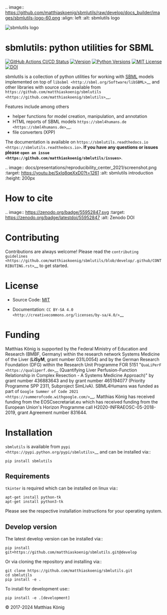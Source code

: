 .. image:: https://github.com/matthiaskoenig/sbmlutils/raw/develop/docs_builder/images/sbmlutils-logo-60.png
   :align: left
   :alt: sbmlutils logo

![sbmlutils logo](https://github.com/matthiaskoenig/sbmlutils/raw/develop/docs_builder/images/sbmlutils-logo-60.png)

# sbmlutils: python utilities for SBML
[![GitHub Actions CI/CD Status](https://github.com/matthiaskoenig/sbmlutils/workflows/CI-CD/badge.svg)](https://github.com/matthiaskoenig/sbmlutils/actions/workflows/main.yml)
[![Version](https://img.shields.io/pypi/v/sbmlutils.svg)](https://pypi.org/project/sbmlutils/)
[![Python Versions](https://img.shields.io/pypi/pyversions/sbmlutils.svg)](https://pypi.org/project/sbmlutils/)
[![MIT License](https://img.shields.io/pypi/l/sbmlutils.svg)](https://opensource.org/licenses/MIT)
[![DOI](https://zenodo.org/badge/55952847.svg)](https://zenodo.org/badge/latestdoi/55952847)

sbmlutils is a collection of python utilities for working with
[SBML](http://www.sbml.org) models implemented on top of
`libsbml <http://sbml.org/Software/libSBML>`__ and other libraries
with source code available from `https://github.com/matthiaskoenig/sbmlutils <https://github.com/matthiaskoenig/sbmlutils>`__.

Features include among others

-  helper functions for model creation, manipulation, and annotation
-  HTML reports of SBML models `https://sbml4humans.de <https://sbml4humans.de>`__.
-  file converters (XPP)

The documentation is available on `https://sbmlutils.readthedocs.io <https://sbmlutils.readthedocs.io>`__. 
If you have any questions or issues please `open an issue <https://github.com/matthiaskoenig/sbmlutils/issues>`__.

.. image:: docs/presentations/reproducibility_center_2021/screenshot.png
   :target: https://youtu.be/SxIq8qeXxD0?t=1261
   :alt: sbmlutils introduction
   :height: 200px

How to cite
===========
.. image:: https://zenodo.org/badge/55952847.svg
   :target: https://zenodo.org/badge/latestdoi/55952847
   :alt: Zenodo DOI

Contributing
============

Contributions are always welcome! Please read the `contributing guidelines
<https://github.com/matthiaskoenig/sbmlutils/blob/develop/.github/CONTRIBUTING.rst>`__ to
get started.

License
=======
- Source Code: [MIT](https://opensource.org/license/MIT)
* Documentation: `CC BY-SA 4.0 <http://creativecommons.org/licenses/by-sa/4.0/>`__

Funding
=======
Matthias König is supported by the Federal Ministry of Education and Research (BMBF, Germany)
within the research network Systems Medicine of the Liver (**LiSyM**, grant number 031L0054) 
and by the German Research Foundation (DFG) within the Research Unit Programme FOR 5151 
"`QuaLiPerF <https://qualiperf.de>`__ (Quantifying Liver Perfusion-Function Relationship in Complex Resection - 
A Systems Medicine Approach)" by grant number 436883643 and by grant number 
465194077 (Priority Programme SPP 2311, Subproject SimLivA).
SBML4Humans was funded as part of `Google Summer of Code 2021 <https://summerofcode.withgoogle.com/>`__.
Matthias König has received funding from the EOSCsecretariat.eu which has received funding 
from the European Union's Horizon Programme call H2020-INFRAEOSC-05-2018-2019, grant Agreement number 831644.

Installation
============
`sbmlutils` is available from `pypi <https://pypi.python.org/pypi/sbmlutils>`__ and 
can be installed via:: 

    pip install sbmlutils

Requirements
------------
`tkinter` is required which can be installed on linux via::

    apt-get install python-tk
    apt-get install python3-tk

Please see the respective installation instructions for your operating system.

Develop version
---------------
The latest develop version can be installed via::

    pip install git+https://github.com/matthiaskoenig/sbmlutils.git@develop

Or via cloning the repository and installing via::

    git clone https://github.com/matthiaskoenig/sbmlutils.git
    cd sbmlutils
    pip install -e .

To install for development use::

    pip install -e .[development]

© 2017-2024 Matthias König
